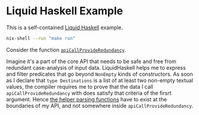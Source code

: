 Liquid Haskell Example
======================

This is a self-contained [Liquid Haskell](https://ucsd-progsys.github.io/liquidhaskell-blog/) example.

```bash
nix-shell --run "make run"
```


Consider the function [`apiCallProvideRedundancy`](https://github.com/avanov/liquid-haskell-parsing-demo/blob/7df6316d5356fe3bbcb460df5553614d47a9d697/app/Main.hs#L38-L44).

Imagine it's a part of the core API that needs to be safe and free from redundant case-analysis of input data.
LiquidHaskell helps me to express and filter predicates that go beyond `NonEmpty` kinds of constructors.
As soon as I declare that `type Destinations` is a list of at least two non-empty textual values,
the compiler requires me to prove that the data I call `apiCallProvideRedundancy` with does satisfy
that criteria of the firsrt argument.
Hence [the helper parsing functions](https://github.com/avanov/liquid-haskell-parsing-demo/blob/7df6316d5356fe3bbcb460df5553614d47a9d697/app/Main.hs#L51-L78)
have to exist at the boundaries of my API, and not somewhere inside `apiCallProvideRedundancy`.
